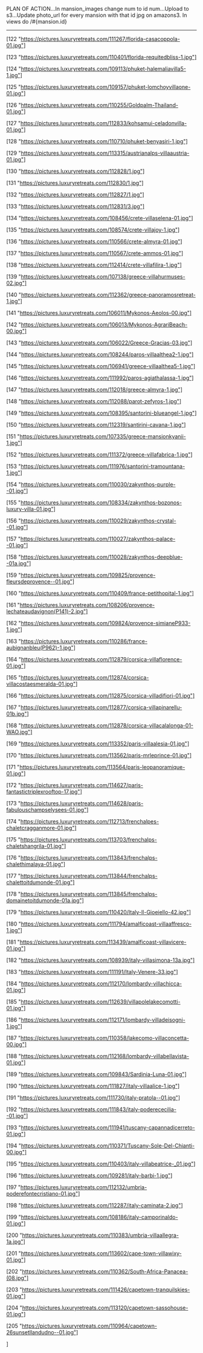 PLAN OF ACTION...In mansion_images change num to id num...Upload to s3...Update photo_url for every mansion with that id jpg on amazons3. In views do /#{mansion.id}


_______________________________________________




 [122
 "https://pictures.luxuryretreats.com/111267/florida-casacoppola-01.jpg"]


 [123
 "https://pictures.luxuryretreats.com/110401/florida-requitedbliss-1.jpg"]


 [124
 "https://pictures.luxuryretreats.com/109113/phuket-halemaliavilla5-1.jpg"]


 [125
 "https://pictures.luxuryretreats.com/109157/phuket-lomchoyvillaone-01.jpg"]


 [126
 "https://pictures.luxuryretreats.com/110255/Goldpalm-Thailand-01.jpg"]


 [127
 "https://pictures.luxuryretreats.com/112833/kohsamui-celadonvilla-01.jpg"]


 [128
 "https://pictures.luxuryretreats.com/110710/phuket-benyasiri-1.jpg"]


 [129
 "https://pictures.luxuryretreats.com/113315/austrianalps-villaaustria-01.jpg"]


 [130
 "https://pictures.luxuryretreats.com/112828/1.jpg"]


 [131
 "https://pictures.luxuryretreats.com/112830/1.jpg"]


 [132
 "https://pictures.luxuryretreats.com/112827/1.jpg"]


 [133
 "https://pictures.luxuryretreats.com/112831/3.jpg"]


 [134
 "https://pictures.luxuryretreats.com/108456/crete-villaselena-01.jpg"]


 [135
 "https://pictures.luxuryretreats.com/108574/crete-villajoy-1.jpg"]


 [136
 "https://pictures.luxuryretreats.com/110566/crete-almyra-01.jpg"]


 [137
 "https://pictures.luxuryretreats.com/110567/crete-ammos-01.jpg"]


 [138
 "https://pictures.luxuryretreats.com/112414/crete-villafilira-1.jpg"]


 [139
 "https://pictures.luxuryretreats.com/107138/greece-villahurmuses-02.jpg"]


 [140
 "https://pictures.luxuryretreats.com/112362/greece-panoramosretreat-1.jpg"]


 [141
 "https://pictures.luxuryretreats.com/106011/Mykonos-Aeolos-00.jpg"]


 [142
 "https://pictures.luxuryretreats.com/106013/Mykonos-AgrariBeach-00.jpg"]


 [143
 "https://pictures.luxuryretreats.com/106022/Greece-Gracias-03.jpg"]


 [144
 "https://pictures.luxuryretreats.com/108244/paros-villaalthea2-1.jpg"]


 [145
 "https://pictures.luxuryretreats.com/106941/greece-villaalthea5-1.jpg"]


 [146
 "https://pictures.luxuryretreats.com/111992/paros-agiathalassa-1.jpg"]


 [147
 "https://pictures.luxuryretreats.com/112018/greece-almyra-1.jpg"]


 [148
 "https://pictures.luxuryretreats.com/112088/parot-zefyros-1.jpg"]


 [149
 "https://pictures.luxuryretreats.com/108395/santorini-blueangel-1.jpg"]


 [150
 "https://pictures.luxuryretreats.com/112319/santirini-cavana-1.jpg"]


 [151
 "https://pictures.luxuryretreats.com/107335/greece-mansionkyanii-1.jpg"]


 [152
 "https://pictures.luxuryretreats.com/111372/greece-villafabrica-1.jpg"]


 [153
 "https://pictures.luxuryretreats.com/111976/santorini-tramountana-1.jpg"]


 [154
 "https://pictures.luxuryretreats.com/110030/zakynthos-purple--01.jpg"]


 [155
 "https://pictures.luxuryretreats.com/108334/zakynthos-bozonos-luxury-villa-01.jpg"]


 [156
 "https://pictures.luxuryretreats.com/110029/zakynthos-crystal--01.jpg"]


 [157
 "https://pictures.luxuryretreats.com/110027/zakynthos-palace--01.jpg"]


 [158
 "https://pictures.luxuryretreats.com/110028/zakynthos-deepblue--01a.jpg"]


 [159
 "https://pictures.luxuryretreats.com/109825/provence-fleursdeprovence--01.jpg"]


 [160
 "https://pictures.luxuryretreats.com/110409/france-petithopital-1.jpg"]


 [161
 "https://pictures.luxuryretreats.com/108206/provence-lechateaudavignon(P141)-2.jpg"]


 [162
 "https://pictures.luxuryretreats.com/109824/provence-simianeP933-1.jpg"]


 [163
 "https://pictures.luxuryretreats.com/110286/france-aubignanbleu(P962)-1.jpg"]


 [164
 "https://pictures.luxuryretreats.com/112879/corsica-villaflorence-01.jpg"]


 [165
 "https://pictures.luxuryretreats.com/112874/corsica-villacostaesmeralda-01.jpg"]


 [166
 "https://pictures.luxuryretreats.com/112875/corsica-villadifiori-01.jpg"]


 [167
 "https://pictures.luxuryretreats.com/112877/corsica-villapinarellu-01b.jpg"]


 [168
 "https://pictures.luxuryretreats.com/112878/corsica-villacalalonga-01-WAO.jpg"]


 [169
 "https://pictures.luxuryretreats.com/113352/paris-villaalesia-01.jpg"]


 [170
 "https://pictures.luxuryretreats.com/113562/paris-mrleprince-01.jpg"]


 [171
 "https://pictures.luxuryretreats.com/113564/paris-leopanoramique-01.jpg"]


 [172
 "https://pictures.luxuryretreats.com/114627/paris-fantastictriplexrooftop-17.jpg"]


 [173
 "https://pictures.luxuryretreats.com/114628/paris-fabulouschampselysees-01.jpg"]


 [174
 "https://pictures.luxuryretreats.com/112713/frenchalpes-chaletcragganmore-01.jpg"]


 [175
 "https://pictures.luxuryretreats.com/113703/frenchalps-chaletshangrila-01.jpg"]


 [176
 "https://pictures.luxuryretreats.com/113843/frenchalps-chalethimalaya-01.jpg"]


 [177
 "https://pictures.luxuryretreats.com/113844/frenchalps-chalettoitdumonde-01.jpg"]


 [178
 "https://pictures.luxuryretreats.com/113845/frenchalps-domainetoitdumonde-01a.jpg"]


 [179
 "https://pictures.luxuryretreats.com/110420/Italy-Il-Gioeiello-42.jpg"]


 [180
 "https://pictures.luxuryretreats.com/111794/amalficoast-villaaffresco-1.jpg"]


 [181
 "https://pictures.luxuryretreats.com/113439/amalficoast-villavicere-01.jpg"]


 [182
 "https://pictures.luxuryretreats.com/108939/italy-villasimona-13a.jpg"]


 [183
 "https://pictures.luxuryretreats.com/111191/Italy-Venere-33.jpg"]


 [184
 "https://pictures.luxuryretreats.com/112170/lombardy-villachicca-01.jpg"]


 [185
 "https://pictures.luxuryretreats.com/112639/villapolelakecomotti-01.jpg"]


 [186
 "https://pictures.luxuryretreats.com/112171/lombardy-villadeisogni-1.jpg"]


 [187
 "https://pictures.luxuryretreats.com/110358/lakecomo-villaconcetta-00.jpg"]


 [188
 "https://pictures.luxuryretreats.com/112168/lombardy-villabellavista-01.jpg"]


 [189
 "https://pictures.luxuryretreats.com/109843/Sardinia-Luna-01.jpg"]


 [190
 "https://pictures.luxuryretreats.com/111827/italy-villaalice-1.jpg"]


 [191
 "https://pictures.luxuryretreats.com/111730/italy-pratola--01.jpg"]


 [192
 "https://pictures.luxuryretreats.com/111843/italy-poderececilia--01.jpg"]


 [193
 "https://pictures.luxuryretreats.com/111941/tuscany-capannadicerreto-01.jpg"]


 [194
 "https://pictures.luxuryretreats.com/110371/Tuscany-Sole-Del-Chianti-00.jpg"]


 [195
 "https://pictures.luxuryretreats.com/110403/italy-villabeatrice-_01.jpg"]


 [196
 "https://pictures.luxuryretreats.com/109281/italy-barbi-1.jpg"]


 [197
 "https://pictures.luxuryretreats.com/112132/umbria-poderefontecristiano-01.jpg"]


 [198
 "https://pictures.luxuryretreats.com/112287/italy-caminata-2.jpg"]


 [199
 "https://pictures.luxuryretreats.com/108186/italy-camporinaldo-01.jpg"]


 [200
 "https://pictures.luxuryretreats.com/110383/umbria-villaallegra-1a.jpg"]


 [201
 "https://pictures.luxuryretreats.com/113602/cape-town-villawixy-01.jpg"]


 [202
 "https://pictures.luxuryretreats.com/110362/South-Africa-Panacea-(08.jpg"]


 [203
 "https://pictures.luxuryretreats.com/111426/capetown-tranquilskies-01.jpg"]


 [204
 "https://pictures.luxuryretreats.com/113120/capetown-sassohouse-01.jpg"]


 [205
 "https://pictures.luxuryretreats.com/110964/capetown-26sunsetllandudno--01.jpg"]

 ]



